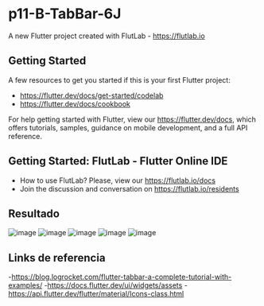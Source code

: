 # p11-B-TabBar-6J

A new Flutter project created with FlutLab - https://flutlab.io

## Getting Started

A few resources to get you started if this is your first Flutter project:

- https://flutter.dev/docs/get-started/codelab
- https://flutter.dev/docs/cookbook

For help getting started with Flutter, view our
https://flutter.dev/docs, which offers tutorials,
samples, guidance on mobile development, and a full API reference.

## Getting Started: FlutLab - Flutter Online IDE

- How to use FlutLab? Please, view our https://flutlab.io/docs
- Join the discussion and conversation on https://flutlab.io/residents

## Resultado
![image](https://github.com/lgLara09/p11-B-6TabBar-6J/assets/143548080/9a68ac3b-dc08-4221-94ed-3cfda0160b85)
![image](https://github.com/lgLara09/p11-B-6TabBar-6J/assets/143548080/92ee3359-7675-4de2-84f8-6aeff29e277c)
![image](https://github.com/lgLara09/p11-B-6TabBar-6J/assets/143548080/8d14ce2e-ff0c-4038-a4f5-88a7f2a9af0f)
![image](https://github.com/lgLara09/p11-B-6TabBar-6J/assets/143548080/42282ffb-b70a-4c98-a426-67e01a26a979)
![image](https://github.com/lgLara09/p11-B-6TabBar-6J/assets/143548080/051dc648-9aa2-4204-8a4f-9265b9f4acf0)

## Links de referencia
-https://blog.logrocket.com/flutter-tabbar-a-complete-tutorial-with-examples/
-https://docs.flutter.dev/ui/widgets/assets
-https://api.flutter.dev/flutter/material/Icons-class.html





